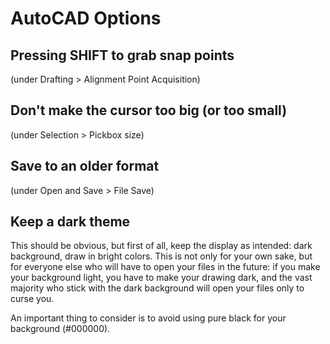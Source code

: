 # AutoCAD Options

## Pressing SHIFT to grab snap points

(under Drafting > Alignment Point Acquisition)

## Don't make the cursor too big (or too small)

(under Selection > Pickbox size)

## Save to an older format

(under Open and Save > File Save)

## Keep a dark theme

This should be obvious, but first of all, keep the display as intended: dark background, draw in bright colors. This is not only for your own sake, but for everyone else who will have to open your files in the future: if you make your background light, you have to make your drawing dark, and the vast majority who stick with the dark background will open your files only to curse you.

An important thing to consider is to avoid using pure black for your background (#000000).